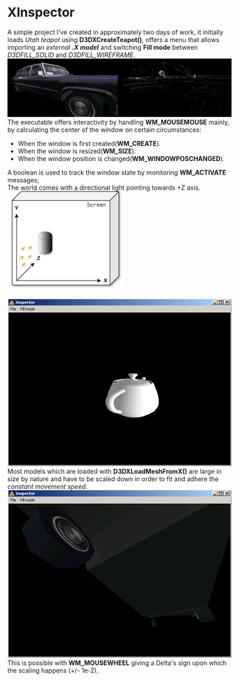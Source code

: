 # XInspector
A simple project I've created in approximately two days of work, it initially loads *Utah teapot* using **D3DXCreateTeapot()**, offers a menu that allows importing an *external **.X model*** and switching **Fill mode** between *D3DFILL_SOLID* and *D3DFILL_WIREFRAME*.
![Solid_Wireframe](Images/Solid_Wireframe.png)\
The executable offers interactivity by handling **WM_MOUSEMOUSE** mainly, by calculating the center of the window on certain circumstances:

 - When the window is first created(**WM_CREATE**).
 - When the window is resized(**WM_SIZE**).
 - When the window position is changed(**WM_WINDOWPOSCHANGED**).

A boolean is used to track the window state by monitoring **WM_ACTIVATE** messages;\
The world comes with a directional light pointing towards +Z axis.\
![Directional](Images/Directional.png)\
\
![Light](Images/Light.png)\
Most models which are loaded with **D3DXLoadMeshFromX()** are large in size by nature and have to be scaled down in order to fit and adhere the *constant movement speed*.
![Large](Images/Large.png)\
This is possible with **WM_MOUSEWHEEL** giving a Delta's sign upon which the scaling happens (+/- 1e-2).